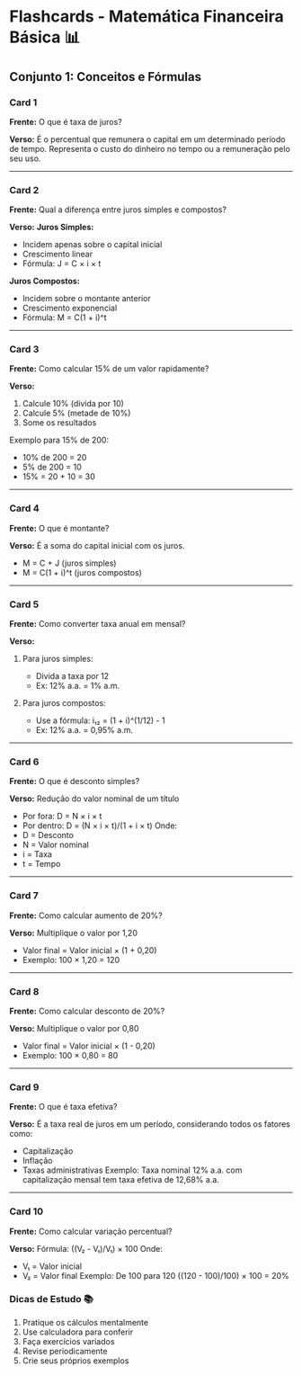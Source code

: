 # Flashcards - Matemática Financeira Básica 📊
## Conjunto 1: Conceitos e Fórmulas

### Card 1
**Frente:**
O que é taxa de juros?

**Verso:**
É o percentual que remunera o capital em um determinado período de tempo. Representa o custo do dinheiro no tempo ou a remuneração pelo seu uso.

---

### Card 2
**Frente:**
Qual a diferença entre juros simples e compostos?

**Verso:**
**Juros Simples:**
- Incidem apenas sobre o capital inicial
- Crescimento linear
- Fórmula: J = C × i × t

**Juros Compostos:**
- Incidem sobre o montante anterior
- Crescimento exponencial
- Fórmula: M = C(1 + i)^t

---

### Card 3
**Frente:**
Como calcular 15% de um valor rapidamente?

**Verso:**
1. Calcule 10% (divida por 10)
2. Calcule 5% (metade de 10%)
3. Some os resultados

Exemplo para 15% de 200:
- 10% de 200 = 20
- 5% de 200 = 10
- 15% = 20 + 10 = 30

---

### Card 4
**Frente:**
O que é montante?

**Verso:**
É a soma do capital inicial com os juros.
- M = C + J (juros simples)
- M = C(1 + i)^t (juros compostos)

---

### Card 5
**Frente:**
Como converter taxa anual em mensal?

**Verso:**
1. Para juros simples:
   - Divida a taxa por 12
   - Ex: 12% a.a. = 1% a.m.

2. Para juros compostos:
   - Use a fórmula: i₁₂ = (1 + i)^(1/12) - 1
   - Ex: 12% a.a. = 0,95% a.m.

---

### Card 6
**Frente:**
O que é desconto simples?

**Verso:**
Redução do valor nominal de um título
- Por fora: D = N × i × t
- Por dentro: D = (N × i × t)/(1 + i × t)
Onde:
- D = Desconto
- N = Valor nominal
- i = Taxa
- t = Tempo

---

### Card 7
**Frente:**
Como calcular aumento de 20%?

**Verso:**
Multiplique o valor por 1,20
- Valor final = Valor inicial × (1 + 0,20)
- Exemplo: 
  100 × 1,20 = 120

---

### Card 8
**Frente:**
Como calcular desconto de 20%?

**Verso:**
Multiplique o valor por 0,80
- Valor final = Valor inicial × (1 - 0,20)
- Exemplo:
  100 × 0,80 = 80

---

### Card 9
**Frente:**
O que é taxa efetiva?

**Verso:**
É a taxa real de juros em um período, considerando todos os fatores como:
- Capitalização
- Inflação
- Taxas administrativas
Exemplo: Taxa nominal 12% a.a. com capitalização mensal tem taxa efetiva de 12,68% a.a.

---

### Card 10
**Frente:**
Como calcular variação percentual?

**Verso:**
Fórmula: ((V₂ - V₁)/V₁) × 100
Onde:
- V₁ = Valor inicial
- V₂ = Valor final
Exemplo:
De 100 para 120
((120 - 100)/100) × 100 = 20%

### Dicas de Estudo 📚
1. Pratique os cálculos mentalmente
2. Use calculadora para conferir
3. Faça exercícios variados
4. Revise periodicamente
5. Crie seus próprios exemplos 